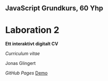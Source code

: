 ## JavaScript Grundkurs, 60 Yhp

# Laboration 2

**Ett interaktivt digitalt CV**

*Curriculum vitae*

Jonas Glingert

*GitHub Pages*
[Demo](https://glingmedia.github.io/cv/)
